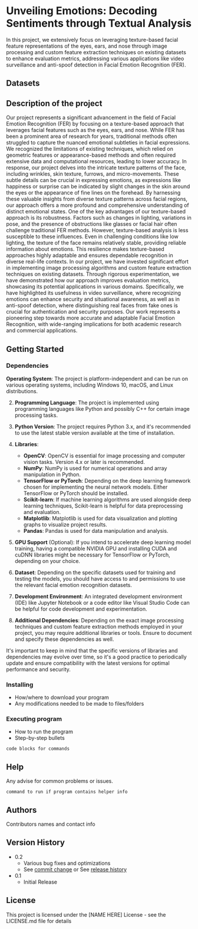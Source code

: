 # Unveiling Emotions: Decoding Sentiments through Textual Analysis

In this project, we extensively focus on leveraging texture-based facial feature representations of the eyes, ears, and nose through image processing and custom feature extraction techniques on existing datasets to enhance evaluation metrics, addressing various applications like video surveillance and anti-spoof detection in Facial Emotion Recognition (FER).
## Datasets

## Description of the project

Our project represents a significant advancement in the field of Facial Emotion Recognition (FER) by focusing on a texture-based approach that leverages facial features such as the eyes, ears, and nose. While FER has been a prominent area of research for years, traditional methods often struggled to capture the nuanced emotional subtleties in facial expressions. We recognized the limitations of existing techniques, which relied on geometric features or appearance-based methods and often required extensive data and computational resources, leading to lower accuracy.
In response, our project delves into the intricate texture patterns of the face, including wrinkles, skin texture, furrows, and micro-movements. These subtle details can be crucial in expressing emotions, as expressions like happiness or surprise can be indicated by slight changes in the skin around the eyes or the appearance of fine lines on the forehead. By harnessing these valuable insights from diverse texture patterns across facial regions, our approach offers a more profound and comprehensive understanding of distinct emotional states.
One of the key advantages of our texture-based approach is its robustness. Factors such as changes in lighting, variations in pose, and the presence of obstructions like glasses or facial hair often challenge traditional FER methods. However, texture-based analysis is less susceptible to these influences. Even in challenging conditions like low lighting, the texture of the face remains relatively stable, providing reliable information about emotions. This resilience makes texture-based approaches highly adaptable and ensures dependable recognition in diverse real-life contexts.
In our project, we have invested significant effort in implementing image processing algorithms and custom feature extraction techniques on existing datasets. Through rigorous experimentation, we have demonstrated how our approach improves evaluation metrics, showcasing its potential applications in various domains. Specifically, we have highlighted its usefulness in video surveillance, where recognizing emotions can enhance security and situational awareness, as well as in anti-spoof detection, where distinguishing real faces from fake ones is crucial for authentication and security purposes. Our work represents a pioneering step towards more accurate and adaptable Facial Emotion Recognition, with wide-ranging implications for both academic research and commercial applications.

## Getting Started

### Dependencies

**Operating System**: The project is platform-independent and can be run on various operating systems, including Windows 10, macOS, and Linux distributions.

2. **Programming Language**: The project is implemented using programming languages like Python and possibly C++ for certain image processing tasks.

3. **Python Version**: The project requires Python 3.x, and it's recommended to use the latest stable version available at the time of installation.

4. **Libraries**:
   - **OpenCV**: OpenCV is essential for image processing and computer vision tasks. Version 4.x or later is recommended.
   - **NumPy**: NumPy is used for numerical operations and array manipulation in Python.
   - **TensorFlow or PyTorch**: Depending on the deep learning framework chosen for implementing the neural network models. Either TensorFlow or PyTorch should be installed.
   - **Scikit-learn**: If machine learning algorithms are used alongside deep learning techniques, Scikit-learn is helpful for data preprocessing and evaluation.
   - **Matplotlib**: Matplotlib is used for data visualization and plotting graphs to visualize project results.
   - **Pandas**: Pandas is used for data manipulation and analysis.
   
5. **GPU Support** (Optional): If you intend to accelerate deep learning model training, having a compatible NVIDIA GPU and installing CUDA and cuDNN libraries might be necessary for TensorFlow or PyTorch, depending on your choice.

6. **Dataset**: Depending on the specific datasets used for training and testing the models, you should have access to and permissions to use the relevant facial emotion recognition datasets.

7. **Development Environment**: An integrated development environment (IDE) like Jupyter Notebook or a code editor like Visual Studio Code can be helpful for code development and experimentation.

8. **Additional Dependencies**: Depending on the exact image processing techniques and custom feature extraction methods employed in your project, you may require additional libraries or tools. Ensure to document and specify these dependencies as well.

It's important to keep in mind that the specific versions of libraries and dependencies may evolve over time, so it's a good practice to periodically update and ensure compatibility with the latest versions for optimal performance and security.

### Installing

* How/where to download your program
* Any modifications needed to be made to files/folders

### Executing program

* How to run the program
* Step-by-step bullets
```
code blocks for commands
```

## Help

Any advise for common problems or issues.
```
command to run if program contains helper info
```

## Authors

Contributors names and contact info

## Version History

* 0.2
    * Various bug fixes and optimizations
    * See [commit change]() or See [release history]()
* 0.1
    * Initial Release

## License

This project is licensed under the [NAME HERE] License - see the LICENSE.md file for details

